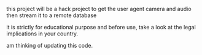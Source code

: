 this project will be a hack project to get the user agent camera and audio then stream it to a remote database

it is strictly for educational purpose and before use, take a look at the legal implications in your country.

am thinking of updating this code.
